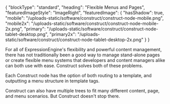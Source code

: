 {
    "blockType": "standard",
    "heading": "Flexible Menus and Pages",
    "featuredImageStyle": "ImageRight",
    "featuredImage": {
        "hasShadow": true,
        "mobile": "/uploads-static/software/construct/construct-node-mobile.png",
        "mobile2x": "/uploads-static/software/construct/construct-node-mobile-2x.png",
        "primary": "/uploads-static/software/construct/construct-node-tablet-desktop.png",
        "primary2x": "/uploads-static/software/construct/construct-node-tablet-desktop-2x.png"
    }
}

For all of ExpressionEngine's flexibility and powerful content management, there has not traditionally been a good way to manage stand-alone pages or create flexible menu systems that developers and content managers alike can both use with ease. Construct solves both of these problems.

Each Construct node has the option of both routing to a template, and outputting a menu structure in template tags.

Construct can also have multiple trees to fit many different content, page, and menu scenarios. But Construct doesn't stop there.
